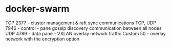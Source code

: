 # docker-swarm
TCP 2377 - cluster management & raft sync communications
TCP, UDP 7946 - control - pane gossip discovery communication between all nodes
UDP 4789 - data pane - VXLAN overlay network traffic
Custom 50 - overlay network with the encryption option
